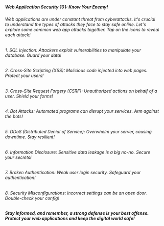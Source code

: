 ##### Web Application Security 101: Know Your Enemy! 

###### Web applications are under constant threat from cyberattacks. It's crucial to understand the types of attacks they face to stay safe online. Let's explore some common web app attacks together. Tap on the icons to reveal each attack!

###### 1. SQL Injection: Attackers exploit vulnerabilities to manipulate your database. Guard your data! 

###### 2. Cross-Site Scripting (XSS): Malicious code injected into web pages. Protect your users! 

###### 3. Cross-Site Request Forgery (CSRF): Unauthorized actions on behalf of a user. Shield your forms! 

###### 4. Bot Attacks: Automated programs can disrupt your services. Arm against the bots! 

###### 5. DDoS (Distributed Denial of Service): Overwhelm your server, causing downtime. Stay resilient! 

###### 6. Information Disclosure: Sensitive data leakage is a big no-no. Secure your secrets! 

###### 7. Broken Authentication: Weak user login security. Safeguard your authentication! 

###### 8. Security Misconfigurations: Incorrect settings can be an open door. Double-check your config! 

##### Stay informed, and remember, a strong defense is your best offense. Protect your web applications and keep the digital world safe!
